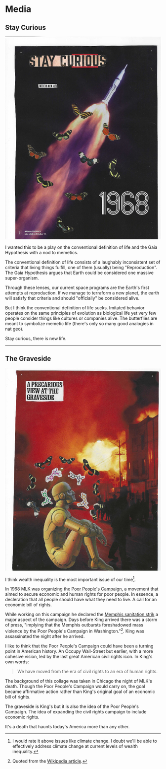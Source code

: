 # Media

## Stay Curious

![Stay Curious](static/images/stay_curious.jpg)

I wanted this to be a play on the conventional definition of life and the Gaia
Hypothesis with a nod to memetics.

The conventional definition of life consists of a laughably inconsistent set of
criteria that living things fulfill, one of them (usually) being
"Reproduction". The Gaia Hypothesis argues that Earth could be considered one
massive super-organism.

Through these lenses, our current space programs are the Earth's first attempts
at reproduction. If we manage to terraform a new planet, the earth will satisfy
that criteria and should "officially" be considered alive.

But I think the conventional definition of life sucks. Imitated behavior
operates on the same principles of evolution as biological life yet very few
people consider things like cultures or companies alive. The butterflies are
meant to symbolize memetic life (there's only so many good analogies in nat
geo).

Stay curious, there is new life.

---

## The Graveside

![The Graveside](static/images/the_graveside.jpg)

I think wealth inequality is the most important issue of our time[^1].

In 1968 MLK was organizing the [Poor People's Campaign](https://en.wikipedia.org/wiki/Poor_People%27s_Campaign),
a movement that aimed to secure economic and human rights for poor people. In
essence, a decleration that all people should have what they need to live. A
call for an economic bill of rights.

While working on this campaign he declared the [Memphis sanitation strik](https://en.wikipedia.org/wiki/Memphis_sanitation_strike)
a major aspect of the campaign. Days before King arrived there was a storm of
press, "implying that the Memphis outbursts foreshadowed mass violence by the
Poor People's Campaign in Washington."[^2]. King was assassinated the night
after he arrived.

I like to think that the Poor People's Campaign could have been a turning point
in American history. An Occupy Wall-Street but earlier, with a more cohesive
vision, led by the last great American civil rights icon. In King's own words:

> We have moved from the era of civil rights to an era of human rights.

The background of this collage was taken in Chicago the night of MLK's death.
Though the Poor People's Campaign would carry on, the goal became affirmative
action rather than King's original goal of an economic bill of rights.

The graveside is King's but it is also the idea of the Poor People's Campaign.
The idea of expanding the civil rights campaign to include economic rights.

It's a death that haunts today's America more than any other.

[^1]:
    I would rate it above issues like climate change. I doubt we'll be able to
    effectively address climate change at current levels of wealth inequality.

[^2]: Quoted from the [Wikipedia article](https://en.wikipedia.org/wiki/Memphis_sanitation_strike).
